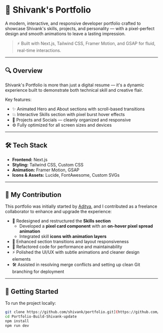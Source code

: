 # 💼 Shivank's Portfolio

A modern, interactive, and responsive developer portfolio crafted to showcase Shivank's skills, projects, and personality — with a pixel-perfect design and smooth animations to leave a lasting impression.

> ⚡ Built with Next.js, Tailwind CSS, Framer Motion, and GSAP for fluid, real-time interactions.

---

## 🔍 Overview

Shivank's Portfolio is more than just a digital resume — it's a dynamic experience built to demonstrate both technical skill and creative flair.

Key features:
- ✨ Animated Hero and About sections with scroll-based transitions
- 💥 Interactive Skills section with pixel burst hover effects
- 🎯 Projects and Socials — cleanly organized and responsive
- ⚙️ Fully optimized for all screen sizes and devices

---

## 🛠 Tech Stack

- **Frontend:** Next.js
- **Styling:** Tailwind CSS, Custom CSS
- **Animation:** Framer Motion, GSAP
- **Icons & Assets:** Lucide, FontAwesome, Custom SVGs

---

## 🤝 My Contribution

This portfolio was initially started by [Aditya](https://github.com/ProLimitHyperCodeNovaCreator), and I contributed as a freelance collaborator to enhance and upgrade the experience:

- 🧠 Redesigned and restructured the **Skills section**  
  - Developed a **pixel card component** with an **on-hover pixel spread animation**
  - Integrated skill **icons with animation layers**
- 🎨 Enhanced section transitions and layout responsiveness
- 🧼 Refactored code for performance and maintainability
- ⚡ Polished the UI/UX with subtle animations and cleaner design elements
- 🛠 Assisted in resolving merge conflicts and setting up clean Git branching for deployment

---

## 🚀 Getting Started

To run the project locally:

```bash
git clone https://github.com/shivank/portfolio.git](https://github.com/abhishekkumawat-47/Portfolio-Build-Shivank-update.git
cd Portfolio-Build-Shivank-update
npm install
npm run dev

